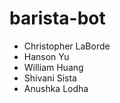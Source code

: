 # barista-bot


* Christopher LaBorde
* Hanson Yu
* William Huang
* Shivani Sista
* Anushka Lodha


